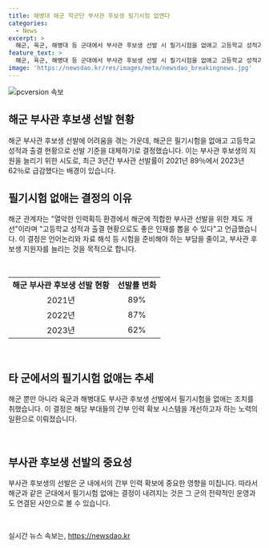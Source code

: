 ```yaml
---
title: 해병대 해군 학군단 부사관 후보생 필기시험 없앤다
categories:
  - News
excerpt: >
  해군, 육군, 해병대 등 군대에서 부사관 후보생 선발 시 필기시험을 없애고 고등학교 성적과 출결 현황으로 선발 기준을 대체하는 독특한 결정을 했다. 이는 병역 자원 부족으로 부사관 후보생 수급이 어려워지고 있는 상황에서 인력 확보를 위한 시도로, 해군만이 아닌 육군과 해병대에서도 비슷한 결정을 내린 것으로 알려져 있다. 이에 따라 선발률이 급격히 감소하여 적합한 인재를 뽑기 위한 제도 개선이 필요하다는 해군의 입장과 함께, 군 전반에서 부사관 후보생 선발 방식에 변화가 나타나고 있는 것으로 보인다.
feature_text: >
  해군, 육군, 해병대 등 군대에서 부사관 후보생 선발 시 필기시험을 없애고 고등학교 성적과 출결 현황으로 선발 기준을 대체하는 독특한 결정을 했다. 이는 병역 자원 부족으로 부사관 후보생 수급이 어려워지고 있는 상황에서 인력 확보를 위한 시도로, 해군만이 아닌 육군과 해병대에서도 비슷한 결정을 내린 것으로 알려져 있다. 이에 따라 선발률이 급격히 감소하여 적합한 인재를 뽑기 위한 제도 개선이 필요하다는 해군의 입장과 함께, 군 전반에서 부사관 후보생 선발 방식에 변화가 나타나고 있는 것으로 보인다.
image: 'https://newsdao.kr/res/images/meta/newsdao_breakingnews.jpg'
---
```


<p><img src="https://newsdao.kr/res/images/meta/newsdao_breakingnews.jpg" alt="pcversion 속보" /></p>

<h2 data-ke-size="size26">해군 부사관 후보생 선발 현황</h2>

<p data-ke-size="size16">해군 부사관 후보생 선발에 어려움을 겪는 가운데, 해군은 필기시험을 없애고 고등학교 성적과 출결 현황으로 선발 기준을 대체하기로 결정했습니다. 이는 부사관 후보생의 지원을 늘리기 위한 시도로, 최근 3년간 부사관 선발률이 2021년 89％에서 2023년 62％로 급감했다는 배경이 있습니다.</p>

<h2 data-ke-size="size26">필기시험 없애는 결정의 이유</h2>

<p data-ke-size="size16">해군 관계자는 "열악한 인력획득 환경에서 해군에 적합한 부사관 선발을 위한 제도 개선"이라며 "고등학교 성적과 출결 현황으로도 좋은 인재를 뽑을 수 있다"고 언급했습니다. 이 결정은 언어논리와 자료 해석 등 시험을 준비해야 하는 부담을 줄이고, 부사관 후보생 지원자를 늘리는 것을 목적으로 합니다.</p>

<p data-ke-size="size16">&nbsp;</p>

<table>
  <tbody>
    <tr>
      <td style="text-align: center; height: 17px;"><b>해군 부사관 후보생 선발 현황</b></td>
      <td style="text-align: center; height: 17px;"><b>선발률 변화</b></td>
    </tr>
    <tr>
      <td style="text-align: center; height: 17px;">2021년</td>
      <td style="text-align: center; height: 17px;">89%</td>
    </tr>
    <tr>
      <td style="text-align: center; height: 17px;">2022년</td>
      <td style="text-align: center; height: 17px;">87%</td>
    </tr>
    <tr>
      <td style="text-align: center; height: 17px;">2023년</td>
      <td style="text-align: center; height: 17px;">62%</td>
    </tr>
  </tbody>
</table>

<p data-ke-size="size16">&nbsp;</p>

<h2 data-ke-size="size26">타 군에서의 필기시험 없애는 추세</h2>

<p data-ke-size="size16">해군 뿐만 아니라 육군과 해병대도 부사관 후보생 선발에서 필기시험을 없애는 조치를 취했습니다. 이 결정은 해당 부대들의 간부 인력 확보 시스템을 개선하고자 하는 노력의 일환으로 이뤄졌습니다.</p>

<p data-ke-size="size16">&nbsp;</p>

<h2 data-ke-size="size26">부사관 후보생 선발의 중요성</h2>

<p data-ke-size="size16">부사관 후보생의 선발은 군 내에서의 간부 인력 확보에 중요한 영향을 미칩니다. 따라서 해군과 같은 군대에서 필기시험 없애는 결정이 내려지는 것은 그 군의 전략적인 운영과도 연결된 사안으로 볼 수 있습니다.</p>

<p data-ke-size="size16">&nbsp;</p>
실시간 뉴스 속보는, <a href="https://newsdao.kr" rel="dofollow">https://newsdao.kr</a>


